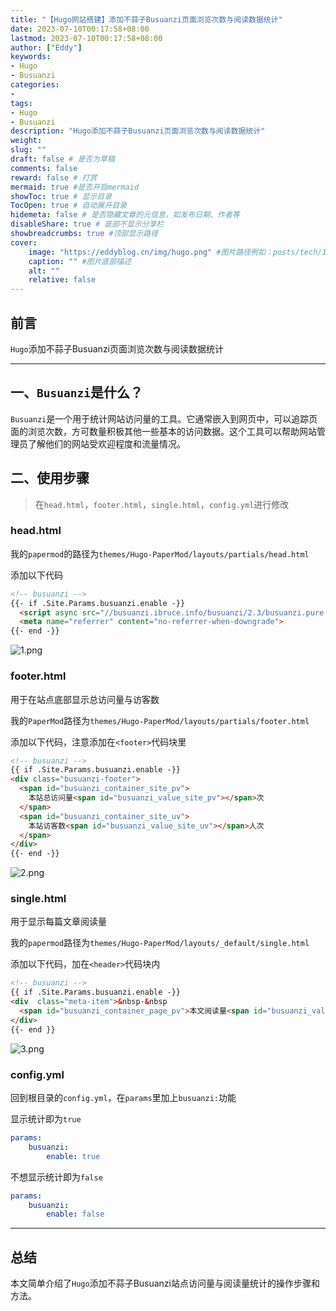 ```yaml
---
title: "【Hugo网站搭建】添加不蒜子Busuanzi页面浏览次数与阅读数据统计"
date: 2023-07-10T00:17:58+08:00
lastmod: 2023-07-10T00:17:58+08:00
author: ["Eddy"]
keywords: 
- Hugo
- Busuanzi
categories: 
- 
tags: 
- Hugo
- Busuanzi
description: "Hugo添加不蒜子Busuanzi页面浏览次数与阅读数据统计"
weight:
slug: ""
draft: false # 是否为草稿
comments: false
reward: false # 打赏
mermaid: true #是否开启mermaid
showToc: true # 显示目录
TocOpen: true # 自动展开目录
hidemeta: false # 是否隐藏文章的元信息，如发布日期、作者等
disableShare: true # 底部不显示分享栏
showbreadcrumbs: true #顶部显示路径
cover:
    image: "https://eddyblog.cn/img/hugo.png" #图片路径例如：posts/tech/123/123.png
    caption: "" #图片底部描述
    alt: ""
    relative: false
---
```

## 前言

`Hugo`添加不蒜子Busuanzi页面浏览次数与阅读数据统计 

---

## 一、`Busuanzi`是什么？

`Busuanzi`是一个用于统计网站访问量的工具。它通常嵌入到网页中，可以追踪页面的浏览次数，方可数量积极其他一些基本的访问数据。这个工具可以帮助网站管理员了解他们的网站受欢迎程度和流量情况。

## 二、使用步骤

> 在`head.html`，`footer.html`，`single.html`，`config.yml`进行修改

### head.html

我的`papermod`的路径为`themes/Hugo-PaperMod/layouts/partials/head.html`

添加以下代码

```HTML
<!-- busuanzi -->
{{- if .Site.Params.busuanzi.enable -}}
  <script async src="//busuanzi.ibruce.info/busuanzi/2.3/busuanzi.pure.mini.js"></script>
  <meta name="referrer" content="no-referrer-when-downgrade">
{{- end -}}
```

![1.png](https://testingcf.jsdelivr.net/gh/EddyCliff/ChartBed/Hugo_Busuanzi/1.png)

### footer.html

用于在站点底部显示总访问量与访客数

我的`PaperMod`路径为`themes/Hugo-PaperMod/layouts/partials/footer.html`

添加以下代码，注意添加在`<footer>`代码块里

```HTML
<!-- busuanzi -->
{{ if .Site.Params.busuanzi.enable -}}
<div class="busuanzi-footer">
  <span id="busuanzi_container_site_pv">
    本站总访问量<span id="busuanzi_value_site_pv"></span>次
  </span>
  <span id="busuanzi_container_site_uv">
    本站访客数<span id="busuanzi_value_site_uv"></span>人次
  </span>
</div>
{{- end -}}
```

![2.png](https://testingcf.jsdelivr.net/gh/EddyCliff/ChartBed/Hugo_Busuanzi/2.png)

### single.html

用于显示每篇文章阅读量

我的`papermod`路径为`themes/Hugo-PaperMod/layouts/_default/single.html`

添加以下代码，加在`<header>`代码块内

```HTML
<!-- busuanzi -->
{{ if .Site.Params.busuanzi.enable -}}
<div  class="meta-item">&nbsp·&nbsp
  <span id="busuanzi_container_page_pv">本文阅读量<span id="busuanzi_value_page_pv"></span>次</span>
</div>
{{- end }}
```

![3.png](https://testingcf.jsdelivr.net/gh/EddyCliff/ChartBed/Hugo_Busuanzi/3.png)

### config.yml

回到根目录的`config.yml`，在`params`里加上`busuanzi:`功能

显示统计即为`true`

```YAML
params:  
    busuanzi:
        enable: true
```

不想显示统计即为`false`

```YAML
params:  
    busuanzi:
        enable: false
```



---

## 总结

本文简单介绍了`Hugo`添加不蒜子Busuanzi站点访问量与阅读量统计的操作步骤和方法。

